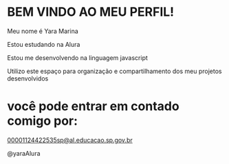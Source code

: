 # BEM VINDO AO MEU PERFIL! 
Meu nome é Yara Marina

Estou estudando na Alura

Estou me desenvolvendo na linguagem javascript

Utilizo este espaço para organização e compartilhamento dos meu projetos desenvolvidos

# você pode entrar em contado comigo por:

00001124422535sp@al.educacao.sp.gov.br

@yaraAlura
